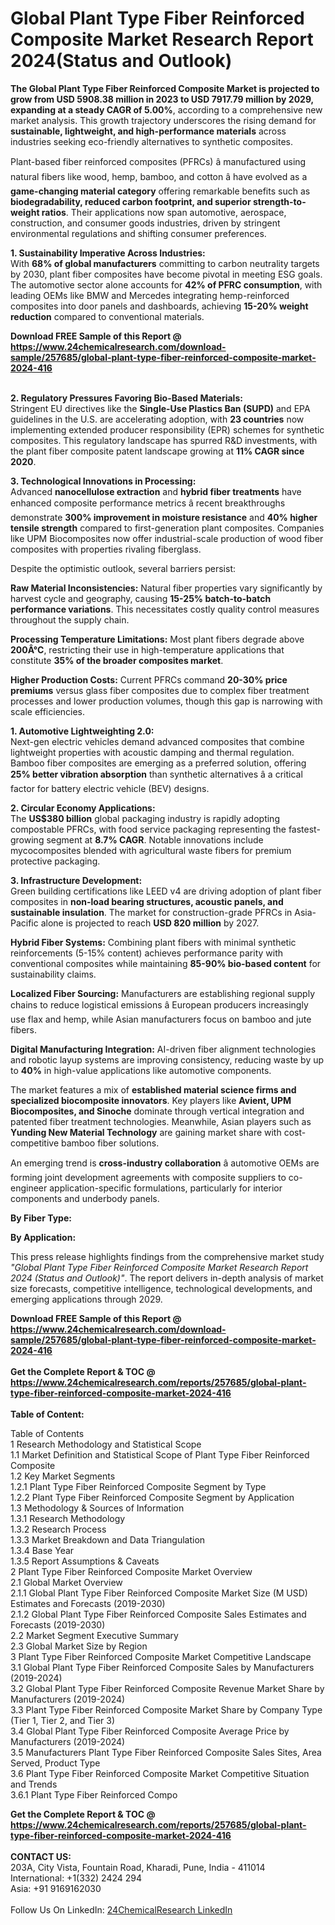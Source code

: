 <h1>Global Plant Type Fiber Reinforced Composite Market Research Report 2024(Status and Outlook)</h1><p><strong>The Global Plant Type Fiber Reinforced Composite Market is projected to grow from USD 5908.38 million in 2023 to USD 7917.79 million by 2029, expanding at a steady CAGR of 5.00%</strong>, according to a comprehensive new market analysis. This growth trajectory underscores the rising demand for <strong>sustainable, lightweight, and high-performance materials</strong> across industries seeking eco-friendly alternatives to synthetic composites.</p><p>Plant-based fiber reinforced composites (PFRCs) â manufactured using natural fibers like wood, hemp, bamboo, and cotton â have evolved as a <strong>game-changing material category</strong> offering remarkable benefits such as <strong>biodegradability, reduced carbon footprint, and superior strength-to-weight ratios</strong>. Their applications now span automotive, aerospace, construction, and consumer goods industries, driven by stringent environmental regulations and shifting consumer preferences.</p><p><strong>1. Sustainability Imperative Across Industries:</strong><br>
With <strong>68% of global manufacturers</strong> committing to carbon neutrality targets by 2030, plant fiber composites have become pivotal in meeting ESG goals. The automotive sector alone accounts for <strong>42% of PFRC consumption</strong>, with leading OEMs like BMW and Mercedes integrating hemp-reinforced composites into door panels and dashboards, achieving <strong>15-20% weight reduction</strong> compared to conventional materials.</p><div><b>Download FREE Sample of this Report @ 
            <a href="https://www.24chemicalresearch.com/download-sample/257685/global-plant-type-fiber-reinforced-composite-market-2024-416">
            https://www.24chemicalresearch.com/download-sample/257685/global-plant-type-fiber-reinforced-composite-market-2024-416</a></b></div><br><p><strong>2. Regulatory Pressures Favoring Bio-Based Materials:</strong><br>
Stringent EU directives like the <strong>Single-Use Plastics Ban (SUPD)</strong> and EPA guidelines in the U.S. are accelerating adoption, with <strong>23 countries</strong> now implementing extended producer responsibility (EPR) schemes for synthetic composites. This regulatory landscape has spurred R&amp;D investments, with the plant fiber composite patent landscape growing at <strong>11% CAGR since 2020</strong>.</p><p><strong>3. Technological Innovations in Processing:</strong><br>
Advanced <strong>nanocellulose extraction</strong> and <strong>hybrid fiber treatments</strong> have enhanced composite performance metrics â recent breakthroughs demonstrate <strong>300% improvement in moisture resistance</strong> and <strong>40% higher tensile strength</strong> compared to first-generation plant composites. Companies like UPM Biocomposites now offer industrial-scale production of wood fiber composites with properties rivaling fiberglass.</p><p>Despite the optimistic outlook, several barriers persist:</p><p><strong>Raw Material Inconsistencies:</strong> Natural fiber properties vary significantly by harvest cycle and geography, causing <strong>15-25% batch-to-batch performance variations</strong>. This necessitates costly quality control measures throughout the supply chain.</p><p><strong>Processing Temperature Limitations:</strong> Most plant fibers degrade above <strong>200Â°C</strong>, restricting their use in high-temperature applications that constitute <strong>35% of the broader composites market</strong>.</p><p><strong>Higher Production Costs:</strong> Current PFRCs command <strong>20-30% price premiums</strong> versus glass fiber composites due to complex fiber treatment processes and lower production volumes, though this gap is narrowing with scale efficiencies.</p><p><strong>1. Automotive Lightweighting 2.0:</strong><br>
Next-gen electric vehicles demand advanced composites that combine lightweight properties with acoustic damping and thermal regulation. Bamboo fiber composites are emerging as a preferred solution, offering <strong>25% better vibration absorption</strong> than synthetic alternatives â a critical factor for battery electric vehicle (BEV) designs.</p><p><strong>2. Circular Economy Applications:</strong><br>
The <strong>US$380 billion</strong> global packaging industry is rapidly adopting compostable PFRCs, with food service packaging representing the fastest-growing segment at <strong>8.7% CAGR</strong>. Notable innovations include mycocomposites blended with agricultural waste fibers for premium protective packaging.</p><p><strong>3. Infrastructure Development:</strong><br>
Green building certifications like LEED v4 are driving adoption of plant fiber composites in <strong>non-load bearing structures, acoustic panels, and sustainable insulation</strong>. The market for construction-grade PFRCs in Asia-Pacific alone is projected to reach <strong>USD 820 million</strong> by 2027.</p><p><strong>Hybrid Fiber Systems:</strong> Combining plant fibers with minimal synthetic reinforcements (5-15% content) achieves performance parity with conventional composites while maintaining <strong>85-90% bio-based content</strong> for sustainability claims.</p><p><strong>Localized Fiber Sourcing:</strong> Manufacturers are establishing regional supply chains to reduce logistical emissions â European producers increasingly use flax and hemp, while Asian manufacturers focus on bamboo and jute fibers.</p><p><strong>Digital Manufacturing Integration:</strong> AI-driven fiber alignment technologies and robotic layup systems are improving consistency, reducing waste by up to <strong>40%</strong> in high-value applications like automotive components.</p><p>The market features a mix of <strong>established material science firms and specialized biocomposite innovators</strong>. Key players like <strong>Avient, UPM Biocomposites, and Sinoche</strong> dominate through vertical integration and patented fiber treatment technologies. Meanwhile, Asian players such as <strong>Yunding New Material Technology</strong> are gaining market share with cost-competitive bamboo fiber solutions.</p><p>An emerging trend is <strong>cross-industry collaboration</strong> â automotive OEMs are forming joint development agreements with composite suppliers to co-engineer application-specific formulations, particularly for interior components and underbody panels.</p><p><strong>By Fiber Type:</strong></p><p><strong>By Application:</strong></p><p>This press release highlights findings from the comprehensive market study <em>"Global Plant Type Fiber Reinforced Composite Market Research Report 2024 (Status and Outlook)"</em>. The report delivers in-depth analysis of market size forecasts, competitive intelligence, technological developments, and emerging applications through 2029.</p><div><b>Download FREE Sample of this Report @ 
            <a href="https://www.24chemicalresearch.com/download-sample/257685/global-plant-type-fiber-reinforced-composite-market-2024-416">
            https://www.24chemicalresearch.com/download-sample/257685/global-plant-type-fiber-reinforced-composite-market-2024-416</a></b></div><br><div><b>Get the Complete Report & TOC @ 
            <a href="https://www.24chemicalresearch.com/reports/257685/global-plant-type-fiber-reinforced-composite-market-2024-416">
            https://www.24chemicalresearch.com/reports/257685/global-plant-type-fiber-reinforced-composite-market-2024-416</a></b></div><br>
            <b>Table of Content:</b><p>Table of Contents<br />
1 Research Methodology and Statistical Scope<br />
1.1 Market Definition and Statistical Scope of Plant Type Fiber Reinforced Composite<br />
1.2 Key Market Segments<br />
1.2.1 Plant Type Fiber Reinforced Composite Segment by Type<br />
1.2.2 Plant Type Fiber Reinforced Composite Segment by Application<br />
1.3 Methodology & Sources of Information<br />
1.3.1 Research Methodology<br />
1.3.2 Research Process<br />
1.3.3 Market Breakdown and Data Triangulation<br />
1.3.4 Base Year<br />
1.3.5 Report Assumptions & Caveats<br />
2 Plant Type Fiber Reinforced Composite Market Overview<br />
2.1 Global Market Overview<br />
2.1.1 Global Plant Type Fiber Reinforced Composite Market Size (M USD) Estimates and Forecasts (2019-2030)<br />
2.1.2 Global Plant Type Fiber Reinforced Composite Sales Estimates and Forecasts (2019-2030)<br />
2.2 Market Segment Executive Summary<br />
2.3 Global Market Size by Region<br />
3 Plant Type Fiber Reinforced Composite Market Competitive Landscape<br />
3.1 Global Plant Type Fiber Reinforced Composite Sales by Manufacturers (2019-2024)<br />
3.2 Global Plant Type Fiber Reinforced Composite Revenue Market Share by Manufacturers (2019-2024)<br />
3.3 Plant Type Fiber Reinforced Composite Market Share by Company Type (Tier 1, Tier 2, and Tier 3)<br />
3.4 Global Plant Type Fiber Reinforced Composite Average Price by Manufacturers (2019-2024)<br />
3.5 Manufacturers Plant Type Fiber Reinforced Composite Sales Sites, Area Served, Product Type<br />
3.6 Plant Type Fiber Reinforced Composite Market Competitive Situation and Trends<br />
3.6.1 Plant Type Fiber Reinforced Compo</p><div><b>Get the Complete Report & TOC @ 
            <a href="https://www.24chemicalresearch.com/reports/257685/global-plant-type-fiber-reinforced-composite-market-2024-416">
            https://www.24chemicalresearch.com/reports/257685/global-plant-type-fiber-reinforced-composite-market-2024-416</a></b></div><br><b>CONTACT US:</b><br>
            203A, City Vista, Fountain Road, Kharadi, Pune, India - 411014<br>
            International: +1(332) 2424 294<br>
            Asia: +91 9169162030 <br><br>
            Follow Us On LinkedIn: <a href="https://www.linkedin.com/company/24chemicalresearch/">24ChemicalResearch LinkedIn</a>